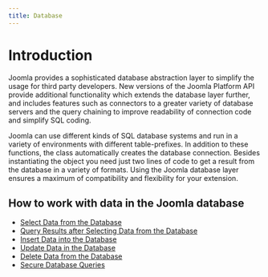 ```yaml
---
title: Database
---
```


# Introduction

Joomla provides a sophisticated database abstraction layer to simplify the usage for third party developers. New versions of the Joomla Platform API provide additional functionality which extends the database layer further, and includes features such as connectors to a greater variety of database servers and the query chaining to improve readability of connection code and simplify SQL coding.

Joomla can use different kinds of SQL database systems and run in a variety of environments with different table-prefixes. In addition to these functions, the class automatically creates the database connection. Besides instantiating the object you need just two lines of code to get a result from the database in a variety of formats. Using the Joomla database layer ensures a maximum of compatibility and flexibility for your extension.

## How to work with data in the Joomla database
- [Select Data from the Database](/docs/general-concepts/database/select-data)
- [Query Results after Selecting Data from the Database](/docs/general-concepts/database/query-results.md)
- [Insert Data into the Database](/docs/general-concepts/database/insert-data)
- [Update Data in the Database](/docs/general-concepts/database/update-data)
- [Delete Data from the Database](/docs/general-concepts/database/delete-data)
- [Secure Database Queries](/docs/next/security/secure-db-queries)